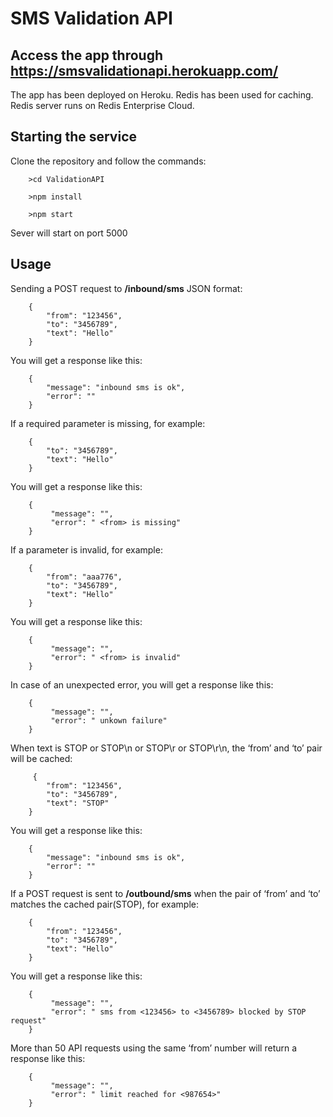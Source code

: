 # SMS Validation API
## Access the app through https://smsvalidationapi.herokuapp.com/
The app has been deployed on Heroku.
Redis has been used for caching. Redis server runs on Redis Enterprise Cloud.
## Starting the service

Clone the repository and follow the commands:

        >cd ValidationAPI

        >npm install

        >npm start

Sever will start on port 5000
## Usage
Sending a POST request to __/inbound/sms__ JSON format:

        {
            "from": "123456",
        	"to": "3456789",
            "text": "Hello"
        }
You will get a response like this:

        {
        	"message": "inbound sms is ok",
            "error": ""
        }
If a required parameter is missing, for example:

        {
        	"to": "3456789",
            "text": "Hello"
        }
You will get a response like this:
        
        {
             "message": "",
             "error": " <from> is missing"
        }
If a parameter is invalid, for example:

        {
            "from": "aaa776",
        	"to": "3456789",
            "text": "Hello"
        }
You will get a response like this:
        
        {
             "message": "",
             "error": " <from> is invalid"
        }
In case of an unexpected error, you will get a response like this:
        
        {
             "message": "",
             "error": " unkown failure"
        }
When text is STOP or STOP\n or STOP\r or STOP\r\n, the ‘from’ and ‘to’ pair will be cached:
 
         {
            "from": "123456",
        	"to": "3456789",
            "text": "STOP"
        }
You will get a response like this:
 
        {
        	"message": "inbound sms is ok",
            "error": ""
        }
If a POST request is sent to __/outbound/sms__ when the pair of ‘from’ and ‘to’ matches the cached pair(STOP), for example:
 
        {
            "from": "123456",
        	"to": "3456789",
            "text": "Hello"
        }
You will get a response like this:
         
        {
             "message": "",
             "error": " sms from <123456> to <3456789> blocked by STOP request"
        }
More than 50 API requests using the same ‘from’ number will return a response like this:

        {
             "message": "",
             "error": " limit reached for <987654>"
        }


